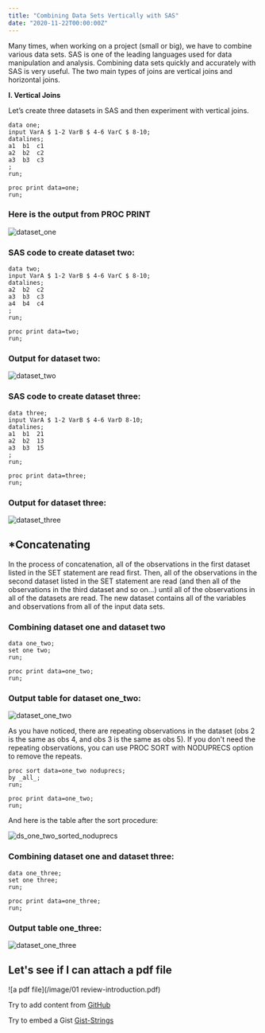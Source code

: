 ```yaml
---
title: "Combining Data Sets Vertically with SAS"
date: "2020-11-22T00:00:00Z"
---
```

Many times, when working on a project (small or big), we have to combine various data sets. SAS is one of the leading languages used for data manipulation and analysis. Combining data sets quickly and accurately with SAS is very useful.
The two main types of joins are vertical joins and horizontal joins.


__I.	Vertical Joins__


Let’s create three datasets in SAS and then experiment with vertical joins. <!--more-->
```SAS
data one;
input VarA $ 1-2 VarB $ 4-6 VarC $ 8-10;
datalines;
a1  b1  c1
a2  b2  c2
a3  b3  c3
;
run;

proc print data=one;
run;
```
### Here is the output from PROC PRINT


![dataset_one](/image/dataset_one.png "Is it working?")

### SAS code to create dataset two:

```SAS
data two;
input VarA $ 1-2 VarB $ 4-6 VarC $ 8-10;
datalines;
a2  b2  c2
a3  b3  c3
a4  b4  c4
;
run;

proc print data=two;
run;
```

### Output for dataset two:

![dataset_two](/image/dataset_two.png)

### SAS code to create dataset three:

```SAS
data three;
input VarA $ 1-2 VarB $ 4-6 VarD 8-10;
datalines;
a1  b1  21
a2  b2  13
a3  b3  15
;
run;

proc print data=three;
run;
```

### Output for dataset three:

![dataset_three](/image/dataset_three.png)

##	*__Concatenating__

In the process of concatenation, all of the observations in the first dataset listed in the SET statement are read first. Then, all of the observations in the second dataset listed in the SET statement are read (and then all of the observations in the third dataset and so on...) until all of the observations in all of the datasets are read. The new dataset contains all of the variables and observations from all of the input data sets.  

### Combining dataset one and dataset two

```SAS
data one_two;
set one two;
run;

proc print data=one_two;
run;
```

### Output table for dataset one_two:

![dataset_one_two](/image/dataset_one_two.png)

As you have noticed, there are repeating observations in the dataset (obs 2 is the same as obs 4, and obs 3 is the same as obs 5). If you don't need the repeating observations, you can use PROC SORT with NODUPRECS option to remove the repeats. 

```sas
proc sort data=one_two noduprecs;
by _all_;
run;

proc print data=one_two;
run;
```
And here is the table after the sort procedure:

![ds_one_two_sorted_noduprecs](/image/ds_one_two_sorted_nodups.png)

### Combining dataset one and dataset three:

```SAS
data one_three;
set one three;
run;

proc print data=one_three;
run;
```

### Output table one_three:

![dataset_one_three](/image/dataset_one_three.png)

## Let's see if I can attach a pdf file

![a pdf file](/image/01 review-introduction.pdf)


Try to add content from [GitHub](https://github.com/FunWithData/notebooks/blob/master/Python%20Basics%20-%20Lab1.ipynb)

Try to embed a Gist [Gist-Strings](https://gist.github.com/FunWithData/bf94cc9ef836b7d9061ecb566a279eb9#file-py0101en-1-2-strings-ipynb)